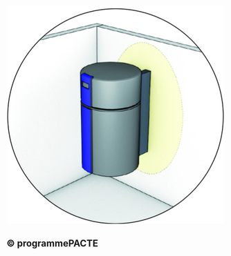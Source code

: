 ![](<images/Chauffe-eau thermodynamiques - installation et fixations - 10/_page_0_Picture_0.jpeg>)

## © programmePACTE